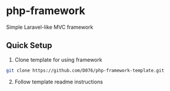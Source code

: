 # php-framework

Simple Laravel-like MVC framework

## Quick Setup

1. Clone template for using framework
```bash
git clone https://github.com/D076/php-framework-template.git
```
2. Follow template readme instructions
